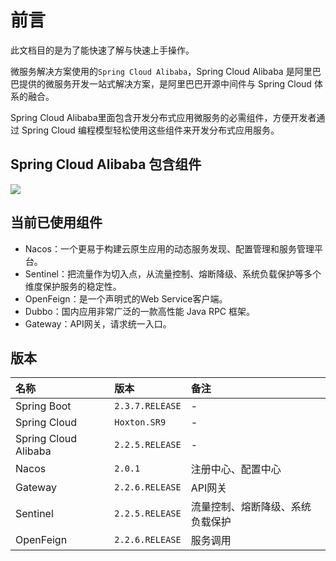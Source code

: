 # 前言

此文档目的是为了能快速了解与快速上手操作。

微服务解决方案使用的`Spring Cloud Alibaba`，Spring Cloud Alibaba 是阿里巴巴提供的微服务开发一站式解决方案，是阿里巴巴开源中间件与 Spring Cloud 体系的融合。

Spring Cloud Alibaba里面包含开发分布式应用微服务的必需组件，方便开发者通过 Spring Cloud 编程模型轻松使用这些组件来开发分布式应用服务。

## Spring Cloud Alibaba 包含组件

![](https://pic4.zhimg.com/80/v2-46c0b9e0d41c441d222390c79a4cd53b_720w.jpg)

## 当前已使用组件

* Nacos：一个更易于构建云原生应用的动态服务发现、配置管理和服务管理平台。
* Sentinel：把流量作为切入点，从流量控制、熔断降级、系统负载保护等多个维度保护服务的稳定性。
* OpenFeign：是一个声明式的Web Service客户端。
* Dubbo：国内应用非常广泛的一款高性能 Java RPC 框架。
* Gateway：API网关，请求统一入口。

## 版本

| 名称 | 版本 | 备注 |
| :--- | :--- | :--- |
| Spring Boot | `2.3.7.RELEASE` | - |
| Spring Cloud | `Hoxton.SR9` | - |
| Spring Cloud Alibaba | `2.2.5.RELEASE` | - |
| Nacos | `2.0.1` | 注册中心、配置中心 |
| Gateway | `2.2.6.RELEASE` | API网关 |
| Sentinel | `2.2.5.RELEASE` | 流量控制、熔断降级、系统负载保护 |
| OpenFeign | `2.2.6.RELEASE` | 服务调用 |

